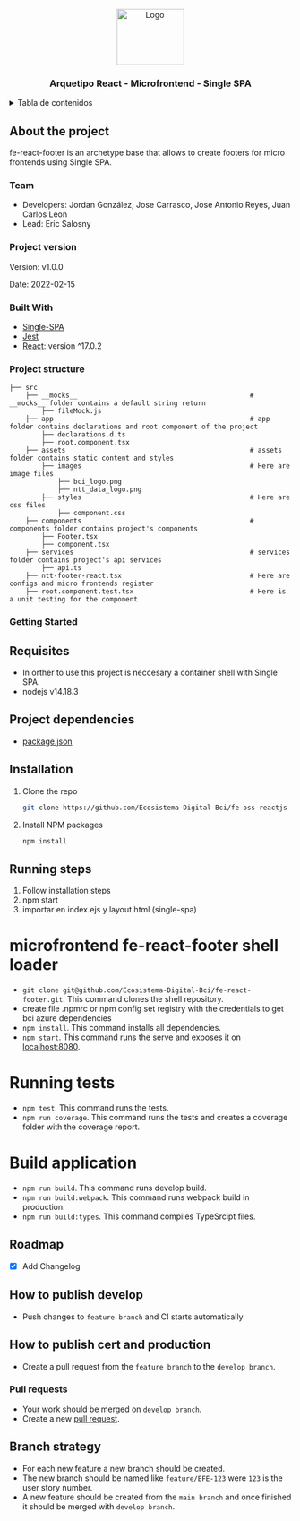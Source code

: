 <div id="top"></div>

<!-- PROJECT LOGO -->
<br />
<div align="center">
  <a>
    <img src="https://upload.wikimedia.org/wikipedia/commons/thumb/4/47/React.svg/250px-React.svg.png" alt="Logo" width="120" height="100">
  </a>

  <h3 align="center">Arquetipo React - Microfrontend - Single SPA</h3>
</div>



<!-- TABLE OF CONTENTS -->
<details>
  <summary>Tabla de contenidos</summary>
  <ol>
    <li>
      <a href="#about-the-project">About the poroject</a>
      <ul>
        <li><a href="#team">Team</a></li>
        <li><a href="#project-version">Project version</a></li>
        <li><a href="#built-with">Built With</a></li>
        <li><a href="#project-structure">Project structure</a></li>
      </ul>
    </li>
    <li>
      <a href="#getting-started">Getting Started</a>
      <ul>
        <li><a href="#requisites">Requisites</a></li>
        <li><a href="#project-dependencies">Project dependencies</a></li>
        <li><a href="#installation">Installation</a></li>
        <li><a href="#running-steps">Running steps</a></li>
        <ul>
          <li><a href="#for-shell">microfrontend fe-react-footer shell loader</a></li>
          <li><a href="#run-tests">Running tests</a></li>
          <li><a href="#build-app">Build aplication</a></li>
        </ul>
      </ul>
    </li>
    <li><a href="#roadmap">Roadmap</a></li>
    <li><a href="#publish-dev">How to publish develop</a></li>
    <li><a href="#publish-cert-prod">How to publish certification and production</a></li>
    <li><a href="#pull-req">How to make pull requests</a></li>
    <li><a href="#branch-strat">Branch strategies</a></li>
  </ol>
</details>

<!-- About the project -->
## About the project
fe-react-footer is an archetype base that allows to create footers for micro frontends using Single SPA.

<!-- Team -->
### Team

- Developers: Jordan González, Jose Carrasco, Jose Antonio Reyes, Juan Carlos Leon
- Lead: Eric Salosny

<!-- Project version -->
### Project version
Version: v1.0.0

Date: 2022-02-15

<!-- Built With -->
### Built With

* [Single-SPA](https://single-spa.js.org/)
* [Jest](https://jestjs.io/)
* [React](https://reactjs.org/): version ^17.0.2

<!-- Project structure -->
### Project structure

    ├── src                                                     
        ├── __mocks__                                           # __mocks__ folder contains a default string return
            ├── fileMock.js
        ├── app                                                 # app folder contains declarations and root component of the project
            ├── declarations.d.ts
            ├── root.component.tsx            
        ├── assets                                              # assets folder contains static content and styles
            ├── images                                          # Here are image files
                ├── bci_logo.png
                ├── ntt_data_logo.png
            ├── styles                                          # Here are css files
                ├── component.css
        ├── components                                          # components folder contains project's components
            ├── Footer.tsx
            ├── component.tsx  
        ├── services                                            # services folder contains project's api services
            ├── api.ts
        ├── ntt-footer-react.tsx                                # Here are configs and micro frontends register
        ├── root.component.test.tsx                             # Here is a unit testing for the component


<!-- GETTING STARTED -->
### Getting Started

<!-- Requisites -->
## Requisites

- In orther to use this project is neccesary a container shell with Single SPA.
- nodejs v14.18.3

<!-- Project dependencies -->
## Project dependencies

- [package.json](package.json)

<!-- Installation -->
## Installation

<!-- git clone https://github.com/frodrisu/Celula_Microfrontend/tree/Arquetipos/fe-oss-ng-base-mf -->

1. Clone the repo
   ```sh
   git clone https://github.com/Ecosistema-Digital-Bci/fe-oss-reactjs-base-mf.git
   ```
2. Install NPM packages
   ```sh
   npm install
   ```

<!-- Running steps -->
## Running steps

1. Follow installation steps
2. npm start
3. importar en index.ejs y layout.html (single-spa)

<!-- microfrontend fe-react-footer shell loader -->
#  microfrontend fe-react-footer shell loader
- `git clone git@github.com/Ecosistema-Digital-Bci/fe-react-footer.git`. This command clones the shell repository.
-  create file .npmrc or npm config set registry <registry url> with the credentials to get bci azure dependencies
- `npm install`. This command installs all dependencies.
- `npm start`. This command runs the serve and exposes it on [localhost:8080](http://localhost:8080/).

<!-- Running tests -->
# Running tests
- `npm test`. This command runs the tests.
- `npm run coverage`. This command runs the tests and creates a coverage folder with the coverage report.

<!-- Build application -->
# Build application
- `npm run build`.  This command runs develop build.
- `npm run build:webpack`. This command runs webpack build in production.
- `npm run build:types`. This command compiles TypeSrcipt files.

<!-- Roadmap -->
## Roadmap

- [x] Add Changelog

<!-- How to publish develop -->
## How to publish develop

- Push changes to `feature branch` and CI starts automatically

<!-- How to publish cert and production -->
## How to publish cert and production

- Create a pull request from the `feature branch` to the `develop branch`.

<!-- Pull requests -->
### Pull requests

- Your work should be merged on `develop branch`.
- Create a new [pull request](https://github.com/Ecosistema-Digital-Bci/fe-single-spa-shell-base.git/pulls). 

<!-- Branch strategy -->
## Branch strategy

- For each new feature a new branch should be created.
- The new branch should be named like `feature/EFE-123` were `123` is the user story number.
- A new feature should be created from the `main branch` and once finished it should be merged with `develop branch`.

